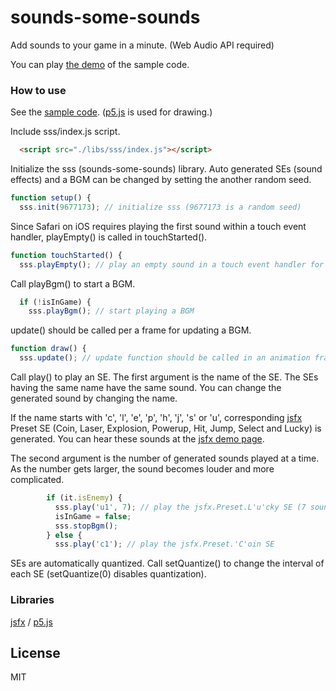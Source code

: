 sounds-some-sounds
======================
Add sounds to your game in a minute. (Web Audio API required)

You can play [the demo](http://abagames.sakura.ne.jp/16/sss/) of the sample code.

### How to use

See the [sample code](https://github.com/abagames/sounds-some-sounds/blob/master/www/index.html).
([p5.js](https://p5js.org/) is used for drawing.)

Include sss/index.js script.
```html
  <script src="./libs/sss/index.js"></script>
```

Initialize the sss (sounds-some-sounds) library.
Auto generated SEs (sound effects) and a BGM can be changed by setting the another random seed.
```js
function setup() {
  sss.init(9677173); // initialize sss (9677173 is a random seed)
```

Since Safari on iOS requires playing the first sound within a touch event handler,
playEmpty() is called in touchStarted().
```js
function touchStarted() {
  sss.playEmpty(); // play an empty sound in a touch event handler for iOS
```

Call playBgm() to start a BGM.
```js
  if (!isInGame) {
    sss.playBgm(); // start playing a BGM
```

update() should be called per a frame for updating a BGM.
```js
function draw() {
  sss.update(); // update function should be called in an animation frame handler
```

Call play() to play an SE. The first argument is the name of the SE.
The SEs having the same name have the same sound.
You can change the generated sound by changing the name.

If the name starts with 'c', 'l', 'e', 'p', 'h', 'j', 's' or 'u',
corresponding [jsfx](https://github.com/loov/jsfx) Preset SE 
(Coin, Laser, Explosion, Powerup, Hit, Jump, Select and Lucky) is generated.
You can hear these sounds at the [jsfx demo page](http://loov.io/jsfx/).

The second argument is the number of generated sounds played at a time.
As the number gets larger, the sound becomes louder and more complicated.
```js
        if (it.isEnemy) {
          sss.play('u1', 7); // play the jsfx.Preset.L'u'cky SE (7 sounds at a time)
          isInGame = false;
          sss.stopBgm();
        } else {
          sss.play('c1'); // play the jsfx.Preset.'C'oin SE
```

SEs are automatically quantized. Call setQuantize() to change the interval of
each SE (setQuantize(0) disables quantization).

### Libraries

[jsfx](https://github.com/loov/jsfx) /
[p5.js](https://p5js.org/)

License
----------
MIT
